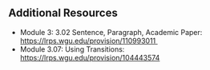 ## Additional Resources

* Module 3: 3.02 Sentence, Paragraph, Academic Paper: https://lrps.wgu.edu/provision/110993011 
* Module 3.07: Using Transitions: https://lrps.wgu.edu/provision/104443574
